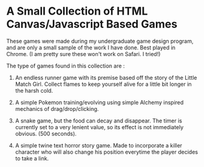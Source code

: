 # A Small Collection of HTML Canvas/Javascript Based Games

These games were made during my undergraduate game design program, and are only a small sample of the work I have done. Best played in Chrome. (I am pretty sure these won't work on Safari. I tried!)

The type of games found in this collection are : 

1. An endless runner game with its premise based off the story of the Little Match Girl. Collect flames to keep yourself alive for a little bit longer in the harsh cold.

2. A simple Pokemon training/evolving using simple Alchemy inspired mechanics of drag/drop/clicking.

3. A snake game, but the food can decay and disappear. The timer is currently set to a very lenient value, so its effect is not immediately obvious. (500 seconds).

4. A simple twine text horror story game. Made to incorporate a killer character who will also change his position everytime the player decides to take a link. 
